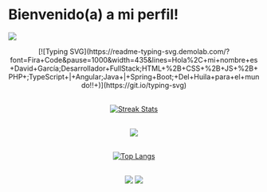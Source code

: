 # Bienvenido(a) a mi perfil!

![](https://komarev.com/ghpvc/?username=wlogzz&color=brightgreen&label=Profile+Views)

<div align="center">
  [![Typing SVG](https://readme-typing-svg.demolab.com/?font=Fira+Code&pause=1000&width=435&lines=Hola%2C+mi+nombre+es+David+García;Desarrollador+FullStack;HTML+%2B+CSS+%2B+JS+%2B+PHP+;TypeScript+|+Angular;Java+|+Spring+Boot;+Del+Huila+para+el+mundo!!+)](https://git.io/typing-svg)
</br>
</br>

<a href="https://github.com/wlogzz"><img alt="Streak Stats" src="https://github-readme-streak-stats.herokuapp.com/?user=wlogzz&theme=highcontrast"/></a>
</br>
</br>

<picture>
<source 
  srcset="https://github-readme-stats.vercel.app/api?username=wlogzz&show_icons=true&theme=dark"
  media="(prefers-color-scheme: dark)"
/>
<source
  srcset="https://github-readme-stats.vercel.app/api?username=wlogzz&show_icons=true"
  media="(prefers-color-scheme: light), (prefers-color-scheme: no-preference)"
/>
<img src="https://github-readme-stats.vercel.app/api?username=wlogzz&show_icons=true" />
</picture>
</br>
</br>

[![Top Langs](https://github-readme-stats.vercel.app/api/top-langs/?username=wlogzz&layout=compact)](https://github.com/wlogzz/github-readme-stats)  
</br>

![](http://github-profile-summary-cards.vercel.app/api/cards/most-commit-language?username=wlogzz&theme=github_dark)
![](http://github-profile-summary-cards.vercel.app/api/cards/productive-time?username=wlogzz&theme=github_dark&utcOffset=6)

 </div>
